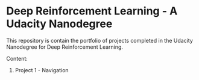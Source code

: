# Deep Reinforcement Learning - A Udacity Nanodegree

This repository is contain the portfolio of projects completed in the Udacity Nanodegree for Deep Reinforcement Learning.

Content:
1. Project 1 - Navigation
